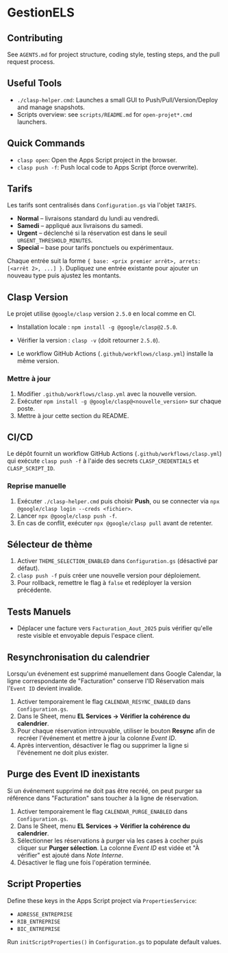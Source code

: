 # GestionELS

## Contributing
See `AGENTS.md` for project structure, coding style, testing steps, and the pull request process.

## Useful Tools
- `./clasp-helper.cmd`: Launches a small GUI to Push/Pull/Version/Deploy and manage snapshots.
- Scripts overview: see `scripts/README.md` for `open-projet*.cmd` launchers.

## Quick Commands
- `clasp open`: Open the Apps Script project in the browser.
- `clasp push -f`: Push local code to Apps Script (force overwrite).

## Tarifs
Les tarifs sont centralisés dans `Configuration.gs` via l'objet `TARIFS`.

- **Normal** – livraisons standard du lundi au vendredi.
- **Samedi** – appliqué aux livraisons du samedi.
- **Urgent** – déclenché si la réservation est dans le seuil `URGENT_THRESHOLD_MINUTES`.
- **Special** – base pour tarifs ponctuels ou expérimentaux.

Chaque entrée suit la forme `{ base: <prix premier arrêt>, arrets: [<arrêt 2>, ...] }`.
Dupliquez une entrée existante pour ajouter un nouveau type puis ajustez les montants.

## Clasp Version
Le projet utilise `@google/clasp` version `2.5.0` en local comme en CI.

- Installation locale : `npm install -g @google/clasp@2.5.0`.

- Vérifier la version : `clasp -v` (doit retourner `2.5.0`).

- Le workflow GitHub Actions (`.github/workflows/clasp.yml`) installe la même version.

### Mettre à jour
1. Modifier `.github/workflows/clasp.yml` avec la nouvelle version.
2. Exécuter `npm install -g @google/clasp@<nouvelle_version>` sur chaque poste.
3. Mettre à jour cette section du README.

## CI/CD
 Le dépôt fournit un workflow GitHub Actions (`.github/workflows/clasp.yml`) qui exécute `clasp push -f` à l'aide des secrets `CLASP_CREDENTIALS` et `CLASP_SCRIPT_ID`.

### Reprise manuelle
1. Exécuter `./clasp-helper.cmd` puis choisir **Push**, ou se connecter via `npx @google/clasp login --creds <fichier>`.
2. Lancer `npx @google/clasp push -f`.
3. En cas de conflit, exécuter `npx @google/clasp pull` avant de retenter.

## Sélecteur de thème
1. Activer `THEME_SELECTION_ENABLED` dans `Configuration.gs` (désactivé par défaut).
2. `clasp push -f` puis créer une nouvelle version pour déploiement.
3. Pour rollback, remettre le flag à `false` et redéployer la version précédente.

## Tests Manuels
- Déplacer une facture vers `Facturation_Aout_2025` puis vérifier qu'elle reste visible et envoyable depuis l'espace client.

## Resynchronisation du calendrier
Lorsqu'un événement est supprimé manuellement dans Google Calendar, la ligne correspondante de "Facturation" conserve l'ID Réservation mais l'`Event ID` devient invalide.

1. Activer temporairement le flag `CALENDAR_RESYNC_ENABLED` dans `Configuration.gs`.
2. Dans le Sheet, menu **EL Services → Vérifier la cohérence du calendrier**.
3. Pour chaque réservation introuvable, utiliser le bouton **Resync** afin de recréer l'événement et mettre à jour la colonne *Event ID*.
4. Après intervention, désactiver le flag ou supprimer la ligne si l'événement ne doit plus exister.

## Purge des Event ID inexistants
Si un événement supprimé ne doit pas être recréé, on peut purger sa référence dans "Facturation" sans toucher à la ligne de réservation.

1. Activer temporairement le flag `CALENDAR_PURGE_ENABLED` dans `Configuration.gs`.
2. Dans le Sheet, menu **EL Services → Vérifier la cohérence du calendrier**.
3. Sélectionner les réservations à purger via les cases à cocher puis cliquer sur **Purger sélection**.
   La colonne *Event ID* est vidée et "À vérifier" est ajouté dans *Note Interne*.
4. Désactiver le flag une fois l'opération terminée.

## Script Properties
Define these keys in the Apps Script project via `PropertiesService`:

- `ADRESSE_ENTREPRISE`
- `RIB_ENTREPRISE`
- `BIC_ENTREPRISE`

Run `initScriptProperties()` in `Configuration.gs` to populate default values.
